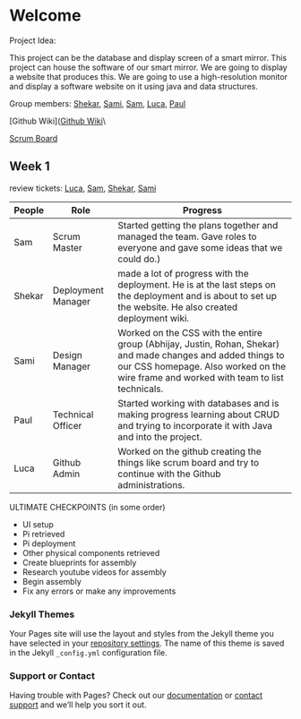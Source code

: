 # Welcome
Project Idea:

This project can be the database and display screen of a smart mirror. This project can house the software of our smart mirror. We are going to display a website that produces this. We are going to use a high-resolution monitor and display a software website on it using java and data structures.

Group members: [Shekar](https://github.com/shekark642), [Sami](https://github.com/shekark642), [Sam](https://github.com/shekark642), [Luca](https://github.com/shekark642), [Paul](https://github.com/shekark642)

[Github Wiki]([Github Wiki](https://shekark642.github.io/M221p2-roopies/)\

[Scrum Board](https://github.com/shekark642/M221p2-roopies/projects/1)

## Week 1

review tickets: [Luca](https://github.com/shekark642/M221p2-roopies/issues/30), [Sam](https://github.com/shekark642/M221p2-roopies/issues/28), [Shekar](https://github.com/shekark642/M221p2-roopies/issues/29), [Sami](https://github.com/shekark642/M221p2-roopies/issues/27)

People | Role | Progress |
-------------  | -------------- | -------------- |
Sam  | Scrum Master | Started getting the plans together and managed the team. Gave roles to everyone and gave some ideas that we could do.) |
Shekar   | Deployment Manager |  made a lot of progress with the deployment. He is at the last steps on the deployment and is about to set up the website. He also created deployment wiki. |
Sami   | Design Manager | Worked on the CSS with the entire group (Abhijay, Justin, Rohan, Shekar) and made changes and added things to our CSS homepage. Also worked on the wire frame and worked with team to list technicals. |
Paul   | Technical Officer | Started working with databases and is making progress learning about CRUD and trying to incorporate it with Java and into the project. |
Luca   | Github Admin | Worked on the github creating the things like scrum board and try to continue with the Github administrations.  |



ULTIMATE CHECKPOINTS (in some order)

* UI setup
* Pi retrieved
* Pi deployment
* Other physical components retrieved
* Create blueprints for assembly
* Research youtube videos for assembly
* Begin assembly
* Fix any errors or make any improvements
 


### Jekyll Themes

Your Pages site will use the layout and styles from the Jekyll theme you have selected in your [repository settings](https://github.com/shekark642/M221p2-roopies/settings/pages). The name of this theme is saved in the Jekyll `_config.yml` configuration file.

### Support or Contact

Having trouble with Pages? Check out our [documentation](https://docs.github.com/categories/github-pages-basics/) or [contact support](https://support.github.com/contact) and we’ll help you sort it out.
